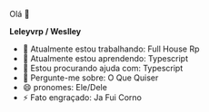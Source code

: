 Olá 👋

**Leleyvrp / Weslley** 

- 🔭 Atualmente estou trabalhando: Full House Rp
- 🌱 Atualmente estou aprendendo: Typescript
- 🤔 Estou procurando ajuda com: Typescript
- 💬 Pergunte-me sobre: O Que Quiser
- 😄 pronomes: Ele/Dele
- ⚡ Fato engraçado: Ja Fui Corno
